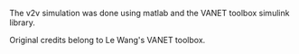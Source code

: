 The v2v simulation was done using matlab and the VANET toolbox simulink library.

Original credits belong to Le Wang's VANET toolbox.
